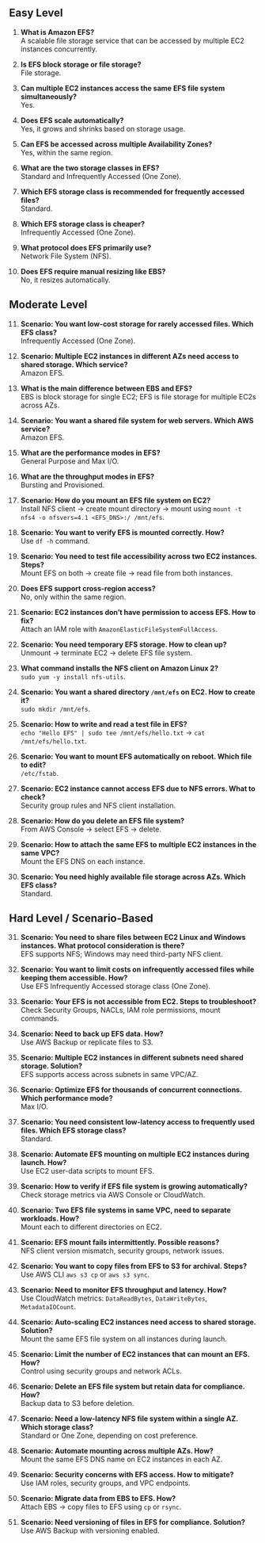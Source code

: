 ## Easy Level

1. **What is Amazon EFS?**  
   A scalable file storage service that can be accessed by multiple EC2 instances concurrently.

2. **Is EFS block storage or file storage?**  
   File storage.

3. **Can multiple EC2 instances access the same EFS file system simultaneously?**  
   Yes.

4. **Does EFS scale automatically?**  
   Yes, it grows and shrinks based on storage usage.

5. **Can EFS be accessed across multiple Availability Zones?**  
   Yes, within the same region.

6. **What are the two storage classes in EFS?**  
   Standard and Infrequently Accessed (One Zone).

7. **Which EFS storage class is recommended for frequently accessed files?**  
   Standard.

8. **Which EFS storage class is cheaper?**  
   Infrequently Accessed (One Zone).

9. **What protocol does EFS primarily use?**  
   Network File System (NFS).

10. **Does EFS require manual resizing like EBS?**  
    No, it resizes automatically.

## Moderate Level

11. **Scenario: You want low-cost storage for rarely accessed files. Which EFS class?**  
    Infrequently Accessed (One Zone).

12. **Scenario: Multiple EC2 instances in different AZs need access to shared storage. Which service?**  
    Amazon EFS.

13. **What is the main difference between EBS and EFS?**  
    EBS is block storage for single EC2; EFS is file storage for multiple EC2s across AZs.

14. **Scenario: You want a shared file system for web servers. Which AWS service?**  
    Amazon EFS.

15. **What are the performance modes in EFS?**  
    General Purpose and Max I/O.

16. **What are the throughput modes in EFS?**  
    Bursting and Provisioned.

17. **Scenario: How do you mount an EFS file system on EC2?**  
    Install NFS client → create mount directory → mount using `mount -t nfs4 -o nfsvers=4.1 <EFS_DNS>:/ /mnt/efs`.

18. **Scenario: You want to verify EFS is mounted correctly. How?**  
    Use `df -h` command.

19. **Scenario: You need to test file accessibility across two EC2 instances. Steps?**  
    Mount EFS on both → create file → read file from both instances.

20. **Does EFS support cross-region access?**  
    No, only within the same region.

21. **Scenario: EC2 instances don’t have permission to access EFS. How to fix?**  
    Attach an IAM role with `AmazonElasticFileSystemFullAccess`.

22. **Scenario: You need temporary EFS storage. How to clean up?**  
    Unmount → terminate EC2 → delete EFS file system.

23. **What command installs the NFS client on Amazon Linux 2?**  
    `sudo yum -y install nfs-utils`.

24. **Scenario: You want a shared directory `/mnt/efs` on EC2. How to create it?**  
    `sudo mkdir /mnt/efs`.

25. **Scenario: How to write and read a test file in EFS?**  
    `echo "Hello EFS" | sudo tee /mnt/efs/hello.txt` → `cat /mnt/efs/hello.txt`.

26. **Scenario: You want to mount EFS automatically on reboot. Which file to edit?**  
    `/etc/fstab`.

27. **Scenario: EC2 instance cannot access EFS due to NFS errors. What to check?**  
    Security group rules and NFS client installation.

28. **Scenario: How do you delete an EFS file system?**  
    From AWS Console → select EFS → delete.

29. **Scenario: How to attach the same EFS to multiple EC2 instances in the same VPC?**  
    Mount the EFS DNS on each instance.

30. **Scenario: You need highly available file storage across AZs. Which EFS class?**  
    Standard.

## Hard Level / Scenario-Based

31. **Scenario: You need to share files between EC2 Linux and Windows instances. What protocol consideration is there?**  
    EFS supports NFS; Windows may need third-party NFS client.

32. **Scenario: You want to limit costs on infrequently accessed files while keeping them accessible. How?**  
    Use EFS Infrequently Accessed storage class (One Zone).

33. **Scenario: Your EFS is not accessible from EC2. Steps to troubleshoot?**  
    Check Security Groups, NACLs, IAM role permissions, mount commands.

34. **Scenario: Need to back up EFS data. How?**  
    Use AWS Backup or replicate files to S3.

35. **Scenario: Multiple EC2 instances in different subnets need shared storage. Solution?**  
    EFS supports access across subnets in same VPC/AZ.

36. **Scenario: Optimize EFS for thousands of concurrent connections. Which performance mode?**  
    Max I/O.

37. **Scenario: You need consistent low-latency access to frequently used files. Which EFS storage class?**  
    Standard.

38. **Scenario: Automate EFS mounting on multiple EC2 instances during launch. How?**  
    Use EC2 user-data scripts to mount EFS.

39. **Scenario: How to verify if EFS file system is growing automatically?**  
    Check storage metrics via AWS Console or CloudWatch.

40. **Scenario: Two EFS file systems in same VPC, need to separate workloads. How?**  
    Mount each to different directories on EC2.

41. **Scenario: EFS mount fails intermittently. Possible reasons?**  
    NFS client version mismatch, security groups, network issues.

42. **Scenario: You want to copy files from EFS to S3 for archival. Steps?**  
    Use AWS CLI `aws s3 cp` or `aws s3 sync`.

43. **Scenario: Need to monitor EFS throughput and latency. How?**  
    Use CloudWatch metrics: `DataReadBytes`, `DataWriteBytes`, `MetadataIOCount`.

44. **Scenario: Auto-scaling EC2 instances need access to shared storage. Solution?**  
    Mount the same EFS file system on all instances during launch.

45. **Scenario: Limit the number of EC2 instances that can mount an EFS. How?**  
    Control using security groups and network ACLs.

46. **Scenario: Delete an EFS file system but retain data for compliance. How?**  
    Backup data to S3 before deletion.

47. **Scenario: Need a low-latency NFS file system within a single AZ. Which storage class?**  
    Standard or One Zone, depending on cost preference.

48. **Scenario: Automate mounting across multiple AZs. How?**  
    Mount the same EFS DNS name on EC2 instances in each AZ.

49. **Scenario: Security concerns with EFS access. How to mitigate?**  
    Use IAM roles, security groups, and VPC endpoints.

50. **Scenario: Migrate data from EBS to EFS. How?**  
    Attach EBS → copy files to EFS using `cp` or `rsync`.
51. **Scenario: Need versioning of files in EFS for compliance. Solution?**  
    Use AWS Backup with versioning enabled.
